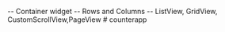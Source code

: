 
-- Container widget
-- Rows and Columns 
-- ListView, GridView, CustomScrollView,PageView # counterapp
